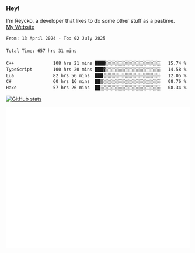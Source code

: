 ### Hey!
I'm Reycko, a developer that likes to do some other stuff as a pastime.  
[My Website](https://reycko.root.sx)

<!--START_SECTION:wakasection-->

```txt
From: 13 April 2024 - To: 02 July 2025

Total Time: 657 hrs 31 mins

C++               108 hrs 21 mins ████░░░░░░░░░░░░░░░░░░░░░   15.74 %
TypeScript        100 hrs 20 mins ███▓░░░░░░░░░░░░░░░░░░░░░   14.58 %
Lua               82 hrs 56 mins  ███░░░░░░░░░░░░░░░░░░░░░░   12.05 %
C#                60 hrs 16 mins  ██▒░░░░░░░░░░░░░░░░░░░░░░   08.76 %
Haxe              57 hrs 26 mins  ██░░░░░░░░░░░░░░░░░░░░░░░   08.34 %
```

<!--END_SECTION:wakasection-->

[![GitHub stats](https://github-readme-stats.vercel.app/api?username=Reycko&show_icons=true&theme=dark&hide_title=true&count_private=true)](https://github.com/anuraghazra/github-readme-stats)

![Metrics](/github-metrics.svg)
